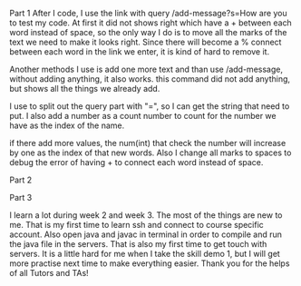 Part 1
After I code, I use the link with query /add-message?s=How are you to test my code. At first it did not shows right which have a + between each word instead of space, so the only way I do is to move all the marks of the text we need to make it looks right. Since there will become a % connect between each word in the link we enter, it is kind of hard to remove it. 

Another methods I use is add one more text and than use /add-message, without adding anything, it also works. this command did not add anything, but shows all the things we already add.  

I use to split out the query part with "=", so I can get the string that need to put. I also add a number as a count number to count for the number we have as the index of the name. 

if there add more values, the num(int) that check the number will increase by one as the index of that new words. Also I change all marks to spaces to debug the error of having + to connect each word instead of space. 

Part 2


Part 3

I learn a lot during week 2 and week 3. The most of the things are new to me. That is my first time to learn ssh and connect to course specific account. Also open java and javac in terminal in order to compile and run the java file in the servers. That is also my first time to get touch with servers. It is a little hard for me when I take the skill demo 1, but I will get more practise next time to make everything easier. Thank you for the helps of all Tutors and TAs!
